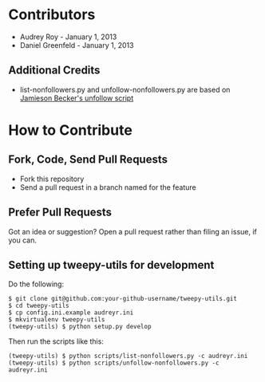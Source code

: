 # Contributors

* Audrey Roy - January 1, 2013
* Daniel Greenfeld - January 1, 2013

## Additional Credits

* list-nonfollowers.py and unfollow-nonfollowers.py are based on [Jamieson Becker's unfollow script](http://pastebin.com/CxUDMtMi)

# How to Contribute

## Fork, Code, Send Pull Requests

* Fork this repository
* Send a pull request in a branch named for the feature

## Prefer Pull Requests

Got an idea or suggestion? Open a pull request rather than filing an issue, if you can.

## Setting up tweepy-utils for development

Do the following:

    $ git clone git@github.com:your-github-username/tweepy-utils.git
    $ cd tweepy-utils
    $ cp config.ini.example audreyr.ini
    $ mkvirtualenv tweepy-utils
    (tweepy-utils) $ python setup.py develop

Then run the scripts like this:

    (tweepy-utils) $ python scripts/list-nonfollowers.py -c audreyr.ini
    (tweepy-utils) $ python scripts/unfollow-nonfollowers.py -c audreyr.ini
